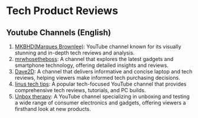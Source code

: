 # Tech Product Reviews

## Youtube Channels (English)
1. [MKBHD(Marques Brownlee)](https://www.youtube.com/marquesbrownlee):  YouTube channel known for its visually stunning and in-depth tech reviews and analysis.
2. [mrwhosetheboss](https://www.youtube.com/mrwhosetheboss): A channel that explores the latest gadgets and smartphone technology, offering detailed insights and reviews.
3. [Dave2D](https://www.youtube.com/Dave2D): A channel that delivers informative and concise laptop and tech reviews, helping viewers make informed tech purchasing decisions.
4. [linus tech tips](https://www.youtube.com/linusTechTips):  A popular tech-focused YouTube channel that provides comprehensive tech reviews, tutorials, and PC builds.
5. [Unbox therapy](https://www.youtube.com/unboxtherapy): A YouTube channel specializing in unboxing and testing a wide range of consumer electronics and gadgets, offering viewers a firsthand look at new products.

